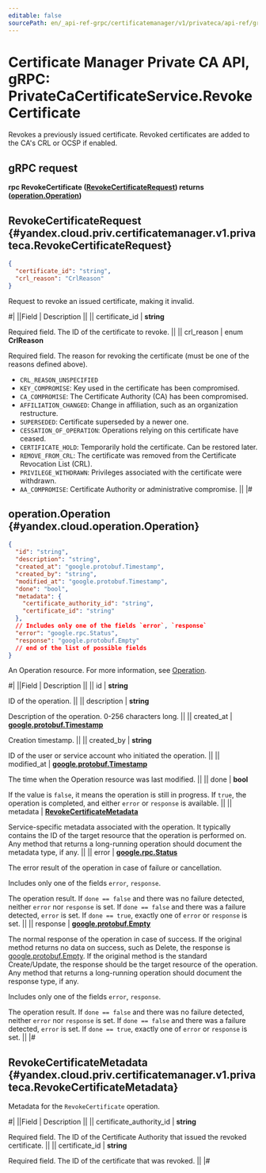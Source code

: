 ```yaml
---
editable: false
sourcePath: en/_api-ref-grpc/certificatemanager/v1/privateca/api-ref/grpc/PrivateCaCertificate/revokeCertificate.md
---
```


# Certificate Manager Private CA API, gRPC: PrivateCaCertificateService.RevokeCertificate

Revokes a previously issued certificate. Revoked certificates are added to the CA's CRL or OCSP if enabled.

## gRPC request

**rpc RevokeCertificate ([RevokeCertificateRequest](#yandex.cloud.priv.certificatemanager.v1.privateca.RevokeCertificateRequest)) returns ([operation.Operation](#yandex.cloud.operation.Operation))**

## RevokeCertificateRequest {#yandex.cloud.priv.certificatemanager.v1.privateca.RevokeCertificateRequest}

```json
{
  "certificate_id": "string",
  "crl_reason": "CrlReason"
}
```

Request to revoke an issued certificate, making it invalid.

#|
||Field | Description ||
|| certificate_id | **string**

Required field. The ID of the certificate to revoke. ||
|| crl_reason | enum **CrlReason**

Required field. The reason for revoking the certificate (must be one of the reasons defined above).

- `CRL_REASON_UNSPECIFIED`
- `KEY_COMPROMISE`: Key used in the certificate has been compromised.
- `CA_COMPROMISE`: The Certificate Authority (CA) has been compromised.
- `AFFILIATION_CHANGED`: Change in affiliation, such as an organization restructure.
- `SUPERSEDED`: Certificate superseded by a newer one.
- `CESSATION_OF_OPERATION`: Operations relying on this certificate have ceased.
- `CERTIFICATE_HOLD`: Temporarily hold the certificate. Can be restored later.
- `REMOVE_FROM_CRL`: The certificate was removed from the Certificate Revocation List (CRL).
- `PRIVILEGE_WITHDRAWN`: Privileges associated with the certificate were withdrawn.
- `AA_COMPROMISE`: Certificate Authority or administrative compromise. ||
|#

## operation.Operation {#yandex.cloud.operation.Operation}

```json
{
  "id": "string",
  "description": "string",
  "created_at": "google.protobuf.Timestamp",
  "created_by": "string",
  "modified_at": "google.protobuf.Timestamp",
  "done": "bool",
  "metadata": {
    "certificate_authority_id": "string",
    "certificate_id": "string"
  },
  // Includes only one of the fields `error`, `response`
  "error": "google.rpc.Status",
  "response": "google.protobuf.Empty"
  // end of the list of possible fields
}
```

An Operation resource. For more information, see [Operation](/docs/api-design-guide/concepts/operation).

#|
||Field | Description ||
|| id | **string**

ID of the operation. ||
|| description | **string**

Description of the operation. 0-256 characters long. ||
|| created_at | **[google.protobuf.Timestamp](https://developers.google.com/protocol-buffers/docs/reference/google.protobuf#timestamp)**

Creation timestamp. ||
|| created_by | **string**

ID of the user or service account who initiated the operation. ||
|| modified_at | **[google.protobuf.Timestamp](https://developers.google.com/protocol-buffers/docs/reference/google.protobuf#timestamp)**

The time when the Operation resource was last modified. ||
|| done | **bool**

If the value is `false`, it means the operation is still in progress.
If `true`, the operation is completed, and either `error` or `response` is available. ||
|| metadata | **[RevokeCertificateMetadata](#yandex.cloud.priv.certificatemanager.v1.privateca.RevokeCertificateMetadata)**

Service-specific metadata associated with the operation.
It typically contains the ID of the target resource that the operation is performed on.
Any method that returns a long-running operation should document the metadata type, if any. ||
|| error | **[google.rpc.Status](https://cloud.google.com/tasks/docs/reference/rpc/google.rpc#status)**

The error result of the operation in case of failure or cancellation.

Includes only one of the fields `error`, `response`.

The operation result.
If `done == false` and there was no failure detected, neither `error` nor `response` is set.
If `done == false` and there was a failure detected, `error` is set.
If `done == true`, exactly one of `error` or `response` is set. ||
|| response | **[google.protobuf.Empty](https://developers.google.com/protocol-buffers/docs/reference/google.protobuf#google.protobuf.Empty)**

The normal response of the operation in case of success.
If the original method returns no data on success, such as Delete,
the response is [google.protobuf.Empty](https://developers.google.com/protocol-buffers/docs/reference/google.protobuf#google.protobuf.Empty).
If the original method is the standard Create/Update,
the response should be the target resource of the operation.
Any method that returns a long-running operation should document the response type, if any.

Includes only one of the fields `error`, `response`.

The operation result.
If `done == false` and there was no failure detected, neither `error` nor `response` is set.
If `done == false` and there was a failure detected, `error` is set.
If `done == true`, exactly one of `error` or `response` is set. ||
|#

## RevokeCertificateMetadata {#yandex.cloud.priv.certificatemanager.v1.privateca.RevokeCertificateMetadata}

Metadata for the `RevokeCertificate` operation.

#|
||Field | Description ||
|| certificate_authority_id | **string**

Required field. The ID of the Certificate Authority that issued the revoked certificate. ||
|| certificate_id | **string**

Required field. The ID of the certificate that was revoked. ||
|#